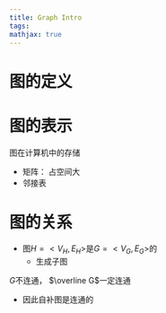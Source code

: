 ```yaml
---
title: Graph Intro
tags:
mathjax: true
---
```




# 图的定义

# 图的表示

图在计算机中的存储

* 矩阵： 占空间大
* 邻接表

# 图的关系

* 图$H = <V_H,E_H>$是$G=<V_G,E_G>$的
  * 生成子图



$G$不连通， $\overline G$一定连通

* 因此自补图是连通的
